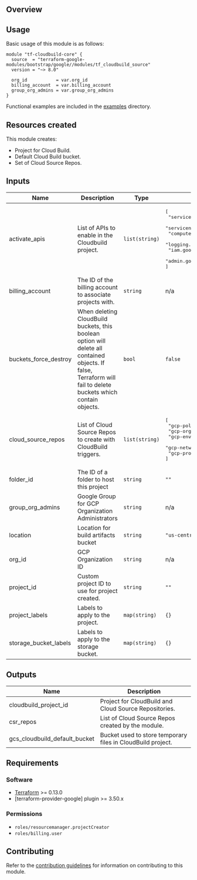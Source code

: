 ## Overview

## Usage

Basic usage of this module is as follows:

```hcl
module "tf-cloudbuild-core" {
  source  = "terraform-google-modules/bootstrap/google//modules/tf_cloudbuild_source"
  version = "~> 8.0"

  org_id           = var.org_id
  billing_account  = var.billing_account
  group_org_admins = var.group_org_admins
}
```

Functional examples are included in the [examples](../../examples/) directory.

## Resources created

This module creates:

- Project for Cloud Build.
- Default Cloud Build bucket.
- Set of Cloud Source Repos.

<!-- BEGINNING OF PRE-COMMIT-TERRAFORM DOCS HOOK -->
## Inputs

| Name | Description | Type | Default | Required |
|------|-------------|------|---------|:--------:|
| activate\_apis | List of APIs to enable in the Cloudbuild project. | `list(string)` | <pre>[<br>  "serviceusage.googleapis.com",<br>  "servicenetworking.googleapis.com",<br>  "compute.googleapis.com",<br>  "logging.googleapis.com",<br>  "iam.googleapis.com",<br>  "admin.googleapis.com"<br>]</pre> | no |
| billing\_account | The ID of the billing account to associate projects with. | `string` | n/a | yes |
| buckets\_force\_destroy | When deleting CloudBuild buckets, this boolean option will delete all contained objects. If false, Terraform will fail to delete buckets which contain objects. | `bool` | `false` | no |
| cloud\_source\_repos | List of Cloud Source Repos to create with CloudBuild triggers. | `list(string)` | <pre>[<br>  "gcp-policies",<br>  "gcp-org",<br>  "gcp-envs",<br>  "gcp-networks",<br>  "gcp-projects"<br>]</pre> | no |
| folder\_id | The ID of a folder to host this project | `string` | `""` | no |
| group\_org\_admins | Google Group for GCP Organization Administrators | `string` | n/a | yes |
| location | Location for build artifacts bucket | `string` | `"us-central1"` | no |
| org\_id | GCP Organization ID | `string` | n/a | yes |
| project\_id | Custom project ID to use for project created. | `string` | `""` | no |
| project\_labels | Labels to apply to the project. | `map(string)` | `{}` | no |
| storage\_bucket\_labels | Labels to apply to the storage bucket. | `map(string)` | `{}` | no |

## Outputs

| Name | Description |
|------|-------------|
| cloudbuild\_project\_id | Project for CloudBuild and Cloud Source Repositories. |
| csr\_repos | List of Cloud Source Repos created by the module. |
| gcs\_cloudbuild\_default\_bucket | Bucket used to store temporary files in CloudBuild project. |

<!-- END OF PRE-COMMIT-TERRAFORM DOCS HOOK -->

## Requirements

### Software

- [Terraform](https://www.terraform.io/downloads.html) >= 0.13.0
- [terraform-provider-google] plugin >= 3.50.x

### Permissions

- `roles/resourcemanager.projectCreator`
- `roles/billing.user`

## Contributing

Refer to the [contribution guidelines](../../CONTRIBUTING.md) for
information on contributing to this module.
